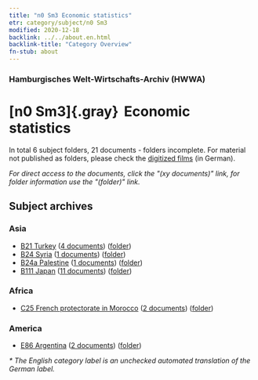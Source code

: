 ```yaml
---
title: "n0 Sm3 Economic statistics"
etr: category/subject/n0 Sm3
modified: 2020-12-18
backlink: ../../about.en.html
backlink-title: "Category Overview"
fn-stub: about
---
```


### Hamburgisches Welt-Wirtschafts-Archiv (HWWA)
# [n0 Sm3]{.gray}&#8201; Economic statistics&#160; 





In total 6 subject folders, 21 documents - folders incomplete.
For material not published as folders, please check the [digitized films](/film/h1_sh) (in German).

_For direct access to the documents, click the "(xy documents)" link, for folder information use the "(folder)" link._

## Subject archives



### Asia

- [B21 Turkey](../../../geo/about.en.html#B21) (<a href="https://dfg-viewer.de/show/?tx_dlf[id]=https://pm20.zbw.eu/mets/sh/1411xx/141111/1632xx/163251/public.mets.en.xml" target="_blank">4 documents</a>) ([folder](http://purl.org/pressemappe20/folder/sh/141111,163251))
- [B24 Syria](../../../geo/about.en.html#B24) (<a href="https://dfg-viewer.de/show/?tx_dlf[id]=https://pm20.zbw.eu/mets/sh/1411xx/141114/1632xx/163251/public.mets.en.xml" target="_blank">1 documents</a>) ([folder](http://purl.org/pressemappe20/folder/sh/141114,163251))
- [B24a Palestine](../../../geo/about.en.html#B24a) (<a href="https://dfg-viewer.de/show/?tx_dlf[id]=https://pm20.zbw.eu/mets/sh/1411xx/141115/1632xx/163251/public.mets.en.xml" target="_blank">1 documents</a>) ([folder](http://purl.org/pressemappe20/folder/sh/141115,163251))
- [B111 Japan](../../../geo/about.en.html#B111) (<a href="https://dfg-viewer.de/show/?tx_dlf[id]=https://pm20.zbw.eu/mets/sh/1412xx/141272/1632xx/163251/public.mets.en.xml" target="_blank">11 documents</a>) ([folder](http://purl.org/pressemappe20/folder/sh/141272,163251))

### Africa

- [C25 French protectorate in Morocco](../../../geo/about.en.html#C25) (<a href="https://dfg-viewer.de/show/?tx_dlf[id]=https://pm20.zbw.eu/mets/sh/1413xx/141358/1632xx/163251/public.mets.en.xml" target="_blank">2 documents</a>) ([folder](http://purl.org/pressemappe20/folder/sh/141358,163251))

### America

- [E86 Argentina](../../../geo/about.en.html#E86) (<a href="https://dfg-viewer.de/show/?tx_dlf[id]=https://pm20.zbw.eu/mets/sh/1416xx/141692/1632xx/163251/public.mets.en.xml" target="_blank">2 documents</a>) ([folder](http://purl.org/pressemappe20/folder/sh/141692,163251))


_* The English category label is an unchecked automated translation of the German label._

